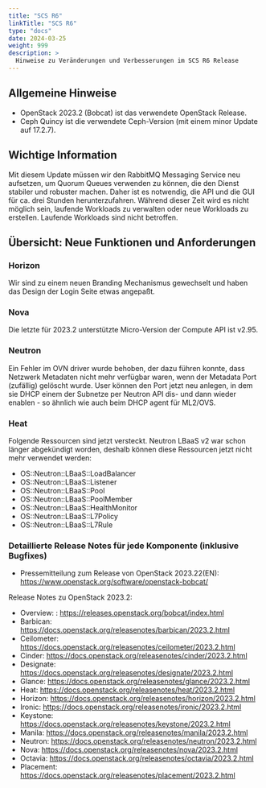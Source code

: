 ```yaml
---
title: "SCS R6"
linkTitle: "SCS R6"
type: "docs"
date: 2024-03-25
weight: 999
description: >
  Hinweise zu Veränderungen und Verbesserungen im SCS R6 Release 
---
```


## Allgemeine Hinweise

- OpenStack 2023.2 (Bobcat) ist das verwendete OpenStack Release.
- Ceph Quincy ist die verwendete Ceph-Version (mit einem minor Update auf 17.2.7).

## Wichtige Information

Mit diesem Update müssen wir den RabbitMQ Messaging Service neu aufsetzen, um Quorum Queues verwenden zu können, die den Dienst stabiler und robuster machen. Daher ist es notwendig, die API und die GUI für ca. drei Stunden herunterzufahren. Während dieser Zeit wird es nicht möglich sein, laufende Workloads zu verwalten oder neue Workloads zu erstellen. Laufende Workloads sind nicht betroffen.

## Übersicht: Neue Funktionen und Anforderungen

### Horizon

Wir sind zu einem neuen Branding Mechanismus gewechselt und haben das Design der Login Seite etwas angepaßt. 

### Nova

Die letzte für 2023.2 unterstützte Micro-Version der Compute API ist v2.95.

### Neutron

Ein Fehler im OVN driver wurde behoben, der dazu führen konnte, dass Netzwerk Metadaten nicht mehr verfügbar waren, wenn der Metadata Port (zufällig) gelöscht wurde. User können den Port jetzt neu anlegen, in dem sie DHCP einem der Subnetze per Neutron API dis- und dann wieder enablen - so ähnlich wie auch beim DHCP agent für ML2/OVS. 

### Heat

Folgende Ressourcen sind jetzt versteckt. Neutron LBaaS v2 war schon länger abgekündigt worden, deshalb können diese Ressourcen jetzt nicht mehr verwendet werden:

- OS::Neutron::LBaaS::LoadBalancer
- OS::Neutron::LBaaS::Listener
- OS::Neutron::LBaaS::Pool
- OS::Neutron::LBaaS::PoolMember
- OS::Neutron::LBaaS::HealthMonitor
- OS::Neutron::LBaaS::L7Policy
- OS::Neutron::LBaaS::L7Rule
 
### Detaillierte Release Notes für jede Komponente (inklusive Bugfixes)

- Pressemitteilung zum Release von OpenStack 2023.22(EN): https://www.openstack.org/software/openstack-bobcat/

Release Notes zu OpenStack 2023.2:
- Overview: : https://releases.openstack.org/bobcat/index.html
- Barbican: https://docs.openstack.org/releasenotes/barbican/2023.2.html
- Ceilometer: https://docs.openstack.org/releasenotes/ceilometer/2023.2.html
- Cinder: https://docs.openstack.org/releasenotes/cinder/2023.2.html
- Designate: https://docs.openstack.org/releasenotes/designate/2023.2.html
- Glance: https://docs.openstack.org/releasenotes/glance/2023.2.html
- Heat: https://docs.openstack.org/releasenotes/heat/2023.2.html
- Horizon: https://docs.openstack.org/releasenotes/horizon/2023.2.html
- Ironic: https://docs.openstack.org/releasenotes/ironic/2023.2.html
- Keystone: https://docs.openstack.org/releasenotes/keystone/2023.2.html
- Manila: https://docs.openstack.org/releasenotes/manila/2023.2.html
- Neutron: https://docs.openstack.org/releasenotes/neutron/2023.2.html
- Nova: https://docs.openstack.org/releasenotes/nova/2023.2.html
- Octavia: https://docs.openstack.org/releasenotes/octavia/2023.2.html
- Placement: https://docs.openstack.org/releasenotes/placement/2023.2.html

 
